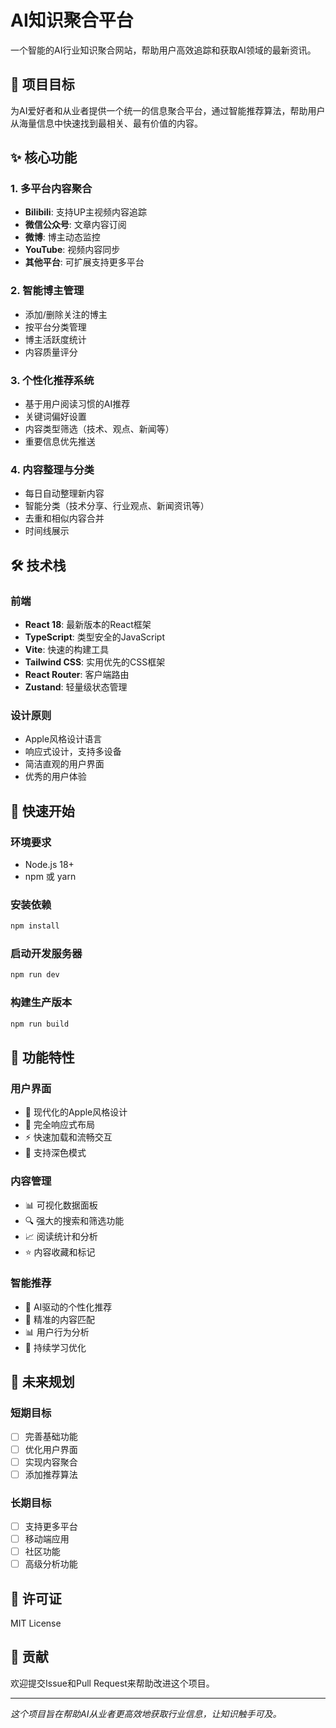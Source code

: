 # AI知识聚合平台

一个智能的AI行业知识聚合网站，帮助用户高效追踪和获取AI领域的最新资讯。

## 🎯 项目目标

为AI爱好者和从业者提供一个统一的信息聚合平台，通过智能推荐算法，帮助用户从海量信息中快速找到最相关、最有价值的内容。

## ✨ 核心功能

### 1. 多平台内容聚合
- **Bilibili**: 支持UP主视频内容追踪
- **微信公众号**: 文章内容订阅
- **微博**: 博主动态监控
- **YouTube**: 视频内容同步
- **其他平台**: 可扩展支持更多平台

### 2. 智能博主管理
- 添加/删除关注的博主
- 按平台分类管理
- 博主活跃度统计
- 内容质量评分

### 3. 个性化推荐系统
- 基于用户阅读习惯的AI推荐
- 关键词偏好设置
- 内容类型筛选（技术、观点、新闻等）
- 重要信息优先推送

### 4. 内容整理与分类
- 每日自动整理新内容
- 智能分类（技术分享、行业观点、新闻资讯等）
- 去重和相似内容合并
- 时间线展示

## 🛠 技术栈

### 前端
- **React 18**: 最新版本的React框架
- **TypeScript**: 类型安全的JavaScript
- **Vite**: 快速的构建工具
- **Tailwind CSS**: 实用优先的CSS框架
- **React Router**: 客户端路由
- **Zustand**: 轻量级状态管理

### 设计原则
- Apple风格设计语言
- 响应式设计，支持多设备
- 简洁直观的用户界面
- 优秀的用户体验

## 🚀 快速开始

### 环境要求
- Node.js 18+
- npm 或 yarn

### 安装依赖
```bash
npm install
```

### 启动开发服务器
```bash
npm run dev
```

### 构建生产版本
```bash
npm run build
```

## 📱 功能特性

### 用户界面
- 🎨 现代化的Apple风格设计
- 📱 完全响应式布局
- ⚡ 快速加载和流畅交互
- 🌙 支持深色模式

### 内容管理
- 📊 可视化数据面板
- 🔍 强大的搜索和筛选功能
- 📈 阅读统计和分析
- ⭐ 内容收藏和标记

### 智能推荐
- 🤖 AI驱动的个性化推荐
- 🎯 精准的内容匹配
- 📊 用户行为分析
- 🔄 持续学习优化

## 🔮 未来规划

### 短期目标
- [ ] 完善基础功能
- [ ] 优化用户界面
- [ ] 实现内容聚合
- [ ] 添加推荐算法

### 长期目标
- [ ] 支持更多平台
- [ ] 移动端应用
- [ ] 社区功能
- [ ] 高级分析功能

## 📄 许可证

MIT License

## 🤝 贡献

欢迎提交Issue和Pull Request来帮助改进这个项目。

---

*这个项目旨在帮助AI从业者更高效地获取行业信息，让知识触手可及。*
